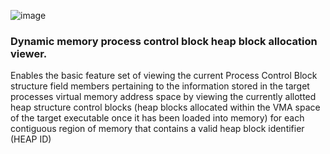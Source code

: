 ![image](https://github.com/PlatinumVoyager/HeapWatch/assets/116006542/f3c7be5a-7001-4245-a212-d25611b3cf02)

### Dynamic memory process control block heap block allocation viewer.

<p>Enables the basic feature set of viewing the current Process Control Block structure field members
    pertaining to the information stored in the target processes virtual memory address space by viewing the currently allotted heap structure control blocks (heap blocks allocated within the VMA space of the target executable once it has been loaded into memory) for each contiguous region of memory that contains a valid heap block identifier (HEAP ID)</p>
